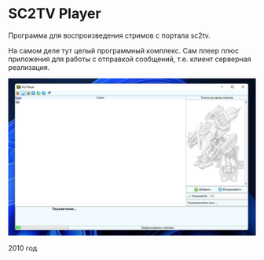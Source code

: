 # SC2TV Player

Программа для воспроизведения стримов с портала sc2tv.

На самом деле тут целый программный комплекс. Сам плеер плюс приложения для работы с отправкой сообщений, т.е. клиент
серверная реализация.

![Main screen](https://github.com/agrebnevru/sc2tv_player/raw/master/screen1.jpg)

2010 год

